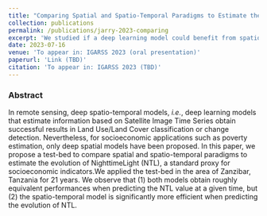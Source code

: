 ```yaml
---
title: "Comparing Spatial and Spatio-Temporal Paradigms to Estimate the Evolution of Socio-Economical Indicators from Satellite Images"
collection: publications
permalink: /publications/jarry-2023-comparing
excerpt: 'We studied if a deep learning model could benefit from spatio-temporal data to predict the evolution of Nighttime Light, a classic socio-economic proxy.'
date: 2023-07-16
venue: 'To appear in: IGARSS 2023 (oral presentation)'
paperurl: 'Link (TBD)'
citation: 'To appear in: IGARSS 2023 (TBD)'
---
```


### Abstract 

In  remote  sensing,  deep  spatio-temporal  models, _i.e._, deep  learning  models  that  estimate  information  based  on Satellite Image Time Series obtain successful results in Land Use/Land  Cover  classification  or  change  detection. Nevertheless, for socioeconomic applications such as poverty estimation, only deep spatial models have been proposed. In this paper, we propose a test-bed to compare spatial and spatio-temporal  paradigms  to  estimate  the  evolution  of  NighttimeLight (NTL), a standard proxy for socioeconomic indicators.We applied the test-bed in the area of Zanzibar, Tanzania for 21  years. We  observe  that  (1)  both  models  obtain  roughly equivalent performances when predicting the NTL value at a given time, but (2) the spatio-temporal model is significantly more efficient when predicting the evolution of NTL.